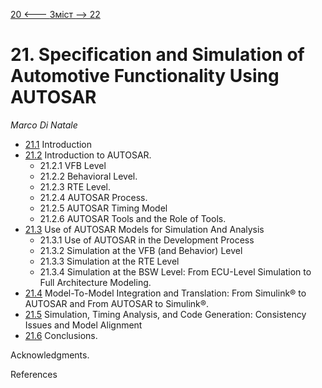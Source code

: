 [20 <--- ](20.md) [   Зміст   ](README.md) [--> 22](22.md)

# 21. Specification and Simulation of Automotive Functionality Using AUTOSAR

*Marco* *Di* *Natale*

- [21.1](21_1.md)  Introduction 
- [21.2](21_2.md)  Introduction to AUTOSAR. 
  - 21.2.1  VFB Level 
  - 21.2.2  Behavioral Level. 
  - 21.2.3  RTE Level. 
  - 21.2.4  AUTOSAR Process. 
  - 21.2.5  AUTOSAR Timing Model 
  - 21.2.6  AUTOSAR Tools and the Role of Tools. 
- [21.3](21_3.md)  Use of AUTOSAR Models for Simulation And Analysis 
  - 21.3.1  Use of AUTOSAR in the Development Process 
  - 21.3.2  Simulation at the VFB (and Behavior) Level 
  - 21.3.3  Simulation at the RTE Level 
  - 21.3.4  Simulation at the BSW Level: From ECU-Level Simulation to Full Architecture Modeling. 
- [21.4](21_4.md)  Model-To-Model Integration and Translation: From Simulink® to AUTOSAR and From AUTOSAR to Simulink®. 
- [21.5](21_5.md)  Simulation, Timing Analysis, and Code Generation: Consistency Issues and Model Alignment 
- [21.6](21_6.md)  Conclusions. 

Acknowledgments. 

References 